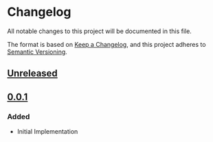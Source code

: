 # Changelog

All notable changes to this project will be documented in this file.

The format is based on [Keep a Changelog](https://keepachangelog.com/en/1.0.0/),
and this project adheres to [Semantic Versioning](https://semver.org/spec/v2.0.0.html).

## [Unreleased]

## [0.0.1]

### Added

- Initial Implementation

<!-- markdown-link-check-disable -->

[unreleased]: https://github.com/mineiros-io/terraform-google-folder-iam/compare/v0.0.1...HEAD
[0.0.1]: https://github.com/mineiros-io/terraform-google-folder-iam/releases/tag/v0.0.1

<!-- markdown-link-check-disabled -->
